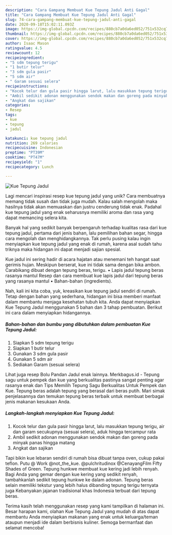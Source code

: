 ```yaml
---
description: "Cara Gampang Membuat Kue Tepung Jadul Anti Gagal"
title: "Cara Gampang Membuat Kue Tepung Jadul Anti Gagal"
slug: 74-cara-gampang-membuat-kue-tepung-jadul-anti-gagal
date: 2020-09-18T15:02:11.093Z
image: https://img-global.cpcdn.com/recipes/880cb7a0da6ed052/751x532cq70/kue-tepung-jadul-foto-resep-utama.jpg
thumbnail: https://img-global.cpcdn.com/recipes/880cb7a0da6ed052/751x532cq70/kue-tepung-jadul-foto-resep-utama.jpg
cover: https://img-global.cpcdn.com/recipes/880cb7a0da6ed052/751x532cq70/kue-tepung-jadul-foto-resep-utama.jpg
author: Isaac Mason
ratingvalue: 4.5
reviewcount: 12
recipeingredient:
- "5 sdm tepung terigu"
- "1 butir telur"
- "3 sdm gula pasir"
- "5 sdm air"
- " Garam sesuai selera"
recipeinstructions:
- "Kocok telur dan gula pasir hingga larut, lalu masukkan tepung terigu, air dan garam secukupnya (sesuai selera), aduk hingga tercampur rata"
- "Ambil sedikit adonan menggunakan sendok makan dan goreng pada minyak panas hingga matang"
- "Angkat dan sajikan"
categories:
- Resep
tags:
- kue
- tepung
- jadul

katakunci: kue tepung jadul 
nutrition: 269 calories
recipecuisine: Indonesian
preptime: "PT39M"
cooktime: "PT47M"
recipeyield: "1"
recipecategory: Lunch

---
```



![Kue Tepung Jadul](https://img-global.cpcdn.com/recipes/880cb7a0da6ed052/751x532cq70/kue-tepung-jadul-foto-resep-utama.jpg)

Lagi mencari inspirasi resep kue tepung jadul yang unik? Cara membuatnya memang tidak susah dan tidak juga mudah. Kalau salah mengolah maka hasilnya tidak akan memuaskan dan justru cenderung tidak enak. Padahal kue tepung jadul yang enak seharusnya memiliki aroma dan rasa yang dapat memancing selera kita.

Banyak hal yang sedikit banyak berpengaruh terhadap kualitas rasa dari kue tepung jadul, pertama dari jenis bahan, lalu pemilihan bahan segar, hingga cara mengolah dan menghidangkannya. Tak perlu pusing kalau ingin menyiapkan kue tepung jadul yang enak di rumah, karena asal sudah tahu triknya maka hidangan ini dapat menjadi sajian spesial.

Kue jadul ini sering hadir di acara hajatan atau menemani teh hangat saat gerimis hujan. Meskipun berserat, kue ini tidak sama dengan bika ambon. Carabikang dibuat dengan tepung beras, terigu. • Lapis jadul tepung beras rasanya mantul Resep dan cara membuat kue lapis jadul dari tepung beras yang rasanya mantul • Bahan-bahan (ingredients).


Nah, kali ini kita coba, yuk, kreasikan kue tepung jadul sendiri di rumah. Tetap dengan bahan yang sederhana, hidangan ini bisa memberi manfaat dalam membantu menjaga kesehatan tubuh kita. Anda dapat menyiapkan Kue Tepung Jadul menggunakan 5 bahan dan 3 tahap pembuatan. Berikut ini cara dalam menyiapkan hidangannya.

<!--inarticleads1-->

##### Bahan-bahan dan bumbu yang dibutuhkan dalam pembuatan Kue Tepung Jadul:

1. Siapkan 5 sdm tepung terigu
1. Siapkan 1 butir telur
1. Gunakan 3 sdm gula pasir
1. Gunakan 5 sdm air
1. Sediakan  Garam (sesuai selera)


Lihat juga resep Bolu Pandan Jadul enak lainnya. Merkbagus.id - Tepung sagu untuk pempek dan kue yang berkualitas pastinya sangat penting agar rasanya enak dan Tips Memilih Tepung Sagu Berkualitas Untuk Pempek dan Kue. Tepung beras adalah tepung yang berasal dari beras putih. Mari simak penjelasannya dan temukan tepung beras terbaik untuk membuat berbagai jenis makanan kesukaan Anda. 

<!--inarticleads2-->

##### Langkah-langkah menyiapkan Kue Tepung Jadul:

1. Kocok telur dan gula pasir hingga larut, lalu masukkan tepung terigu, air dan garam secukupnya (sesuai selera), aduk hingga tercampur rata
1. Ambil sedikit adonan menggunakan sendok makan dan goreng pada minyak panas hingga matang
1. Angkat dan sajikan


Tapi bikin kue lebaran sendiri di rumah bisa dibuat tanpa oven, cukup pakai teflon. Putu @ Work @not_the_kue. @pulchritudinox @CenayangFilm Fifty Shades of Green. Tepung hunkwe membuat kue kering jadi lebih renyah. Bagi Anda yang gemar dengan kue kering yang sedikit renyah, tambahkanlah sedikit tepung hunkwe ke dalam adonan. Tepung beras selain memiliki tekstur yang lebih halus dibanding tepung terigu ternyata juga Kebanyakan jajanan tradisional khas Indonesia terbuat dari tepung beras. 

Terima kasih telah menggunakan resep yang kami tampilkan di halaman ini. Besar harapan kami, olahan Kue Tepung Jadul yang mudah di atas dapat membantu Anda menyiapkan makanan yang enak untuk keluarga/teman ataupun menjadi ide dalam berbisnis kuliner. Semoga bermanfaat dan selamat mencoba!
